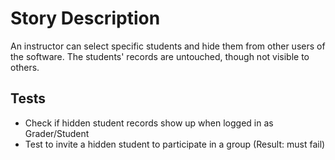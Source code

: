 Story Description
=================

An instructor can select specific students and hide them from other users of the software. The students' records are untouched, though not visible to others.

Tests
-----

-   Check if hidden student records show up when logged in as Grader/Student
-   Test to invite a hidden student to participate in a group (Result: must fail)